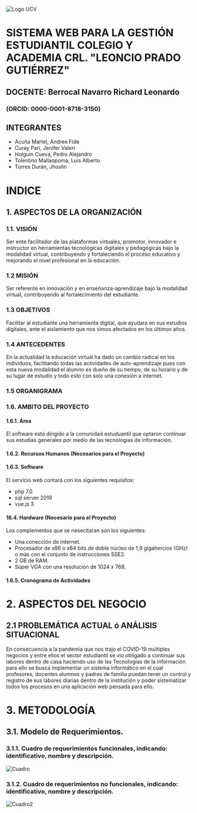 ![Logo UCV](https://ucv.blackboard.com/branding/_1_1/loginLogo/CustomLoginLogo.png?m=k9sq4hbz)


# SISTEMA WEB PARA LA GESTIÓN ESTUDIANTIL COLEGIO Y ACADEMIA CRL. "LEONCIO PRADO GUTIÉRREZ"

## DOCENTE: Berrocal Navarro Richard Leonardo 

### (ORCID: 0000-0001-8718-3150)

## INTEGRANTES 
+ Acuña Martel, Andree Fide
+ Curay Pari, Jenifer Valeri
+ Holguín Cueva, Pedro Alejandro
+ Tolentino Mallaopoma, Luis Alberto
+ Torres Durán, Jhoslin
# INDICE
## 1. ASPECTOS DE LA ORGANIZACIÓN

### 1.1.  VISIÓN 


Ser ente facilitador de las plataformas virtuales, promotor, innovador e instructor en herramientas tecnológicas digitales y pedagógicas bajo la modalidad virtual, contribuyendo y fortaleciendo el proceso educativo y mejorando el nivel profesional en la educación.
### 1.2  MISIÓN


Ser referente en innovación y en enseñanza-aprendizaje bajo la modalidad virtual, contribuyendo al fortalecimiento del estudiante.
### 	1.3   OBJETIVOS


Facilitar al estudiante una herramienta digital, que ayudara en sus estudios digitales, ante el aislamiento que nos vimos afectados en los últimos años.
### 	1.4   ANTECEDENTES


En la actualidad la educación virtual ha dado un cambio radical en los individuos, facilitando todas las actividades de auto-aprendizaje pues con esta nueva modalidad el alumno es dueño de su tiempo, de su horario y de su lugar de estudio y todo esto con solo una conexión a internet.
### 	1.5   ORGANIGRAMA 


### 1.6. AMBITO DEL PROYECTO 

   #### 1.6.1. Área 
  El software está dirigido a la comunidad estuduantil que optaron continuar sus estudias generales por medio de las tecnologias de información.


   #### 1.6.2. Recursos Humanos (Necesarios para el Proyecto)



   #### 1.6.3. Software 

  El servicio web  contará con los siguientes requisitos:
  * php 7.0
  * sql server 2019
  * vue.js 3 

   #### 16.4. Hardware (Necesario para el Proyecto)

  Los complementos que se nesecitaran son los siguientes:
  * Una conección de internet.
  * Procesador de x86 o x64 bits de doble núcleo de 1,9 gigahercios (GHz) o más con el conjunto de instrucciones SSE2.
  * 2 GB de RAM.
  * Súper VGA con una resolución de 1024 x 768.
   #### 1.6.5. Cronograma de Actividades 


    
    
  # 2.	ASPECTOS DEL NEGOCIO

##	2.1 PROBLEMÁTICA ACTUAL ó ANÁLISIS SITUACIONAL


En consecuencia a la pandemia que nos trajo el COVID-19 múltiples negocios y entre ellos el sector estudiantil
se vio obligado a continuar sus labores dentro de casa haciendo uso de las Tecnologías de la información para ello
se busca implementar un sistema informático en el cual profesores, docentes alumnos y padres de familia puedan tener
un control y registro de sus labores diarias dentro de la institución y poder sistematizar todos los procesos en una aplicación 
web pensada para ello.

   # 3.	METODOLOGÍA

 ##  3.1. Modelo de Requerimientos.

 ###  	3.1.1.   Cuadro de requerimientos funcionales, indicando: identificativo, nombre y descripción.

 ![Cuadro](https://dragon.online-convert.com/es/download-file/10338f52-9e07-4896-a099-db253462dd69/150cd364-79e3-4f0b-9c3d-c9a732082ff9?qr=true)

 ###    3.1.2.   Cuadro de requerimientos no funcionales, indicando: identificativo, nombre y descripción.

![Cuadro2](https://dragon.online-convert.com/es/download-file/b99ff926-2c58-4d73-a7bf-ec48358d4db7/5ad3ebad-6776-4206-a425-e2af4c05728d?qr=true)





